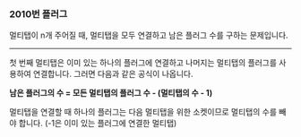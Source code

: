 ### 2010번 플러그

멀티탭이 n개 주어질 때, 멀티탭을 모두 연결하고 남은 플러그 수를 구하는 문제입니다.

---

첫 번째 멀티탭은 이미 있는 하나의 플러그에 연결하고 나머지는 멀티탭의 플러그를 사용하여 연결합니다. 그러면 다음과 같은 공식이 나옵니다.

**남은 플러그의 수 = 모든 멀티탭의 플러그 수 - (멀티탭의 수 - 1)**

멀티탭을 연결할 때 하나의 플러그는 다음 멀티탭을 위한 소켓이므로 멀티탭의 수를 빼야 합니다. (-1은 이미 있는 플러그에 연결한 멀티탭)
